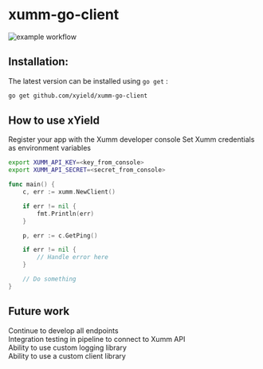 # xumm-go-client

![example workflow](https://github.com/xyield/xumm-go-client/actions/workflows/main.yml/badge.svg)

## Installation:
The latest version can be installed using `go get` :

```bash
go get github.com/xyield/xumm-go-client
```


## How to use xYield

Register your app with the Xumm developer console
Set Xumm credentials as environment variables 

```bash
export XUMM_API_KEY=<key_from_console>
export XUMM_API_SECRET=<secret_from_console>
```

```go
func main() {
    c, err := xumm.NewClient()

    if err != nil {
        fmt.Println(err)
    }

    p, err := c.GetPing()

    if err != nil {
        // Handle error here
    }

    // Do something
}
```


## Future work 
Continue to develop all endpoints 
</br>
Integration testing in pipeline to connect to Xumm API
</br>
Ability to use custom logging library
</br>
Ability to use a custom client library
</br>
